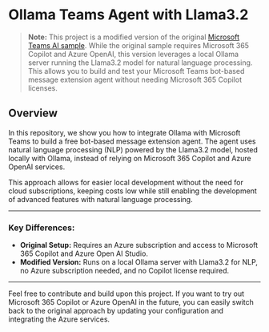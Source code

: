 # Ollama Teams Agent with Llama3.2

> **Note:** This project is a modified version of the original [Microsoft Teams AI sample](https://github.com/microsoft/teams-ai). While the original sample requires Microsoft 365 Copilot and Azure OpenAI, this version leverages a local Ollama server running the Llama3.2 model for natural language processing. This allows you to build and test your Microsoft Teams bot-based message extension agent without needing Microsoft 365 Copilot licenses.

## Overview

In this repository, we show you how to integrate Ollama with Microsoft Teams to build a free bot-based message extension agent. The agent uses natural language processing (NLP) powered by the Llama3.2 model, hosted locally with Ollama, instead of relying on Microsoft 365 Copilot and Azure OpenAI services.

This approach allows for easier local development without the need for cloud subscriptions, keeping costs low while still enabling the development of advanced features with natural language processing.

---

### Key Differences:
- **Original Setup:** Requires an Azure subscription and access to Microsoft 365 Copilot and Azure Open AI Studio.
- **Modified Version:** Runs on a local Ollama server with Llama3.2 for NLP, no Azure subscription needed, and no Copilot license required.

---

Feel free to contribute and build upon this project. If you want to try out Microsoft 365 Copilot or Azure OpenAI in the future, you can easily switch back to the original approach by updating your configuration and integrating the Azure services.
